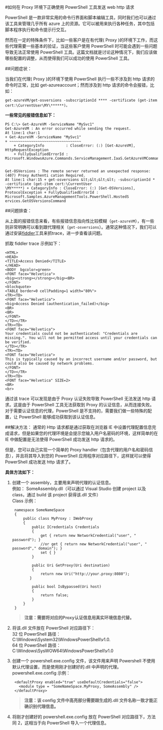 #如何在 Proxy 环境下正确使用 PowerShell 工具发送 web http 请求



PowerShell 是一款非常实用的命令行界面和脚本编辑工具，同时我们也可以通过该工具来管理几乎所有 azure 上的资源。它可以被用来执行各种任务，其中包括脚本程序执行和命令提示行交互。


然而在一定的特殊条件下，比如一些客户是在有代理( Proxy )的环境下工作，而这些代理需要一些基本的验证，当这些客户使用 PowerShell 时可能会遇到一些问题导致无法正常使用 PowerShell 工具。这篇文档就是讨论这种情况下，我们应该做哪些配置的调整，从而使得我们可以成功的使用 PowerShell 工具。

##问题症状：


当我们在代理( Proxy )的环境下使用 PowerShell 执行一些不涉及到 http 请求的命令时正常，比如 get-azureaccount；然而涉及到 http 请求的命令会报错，比如：


	get-azureVM/get-osversions -subscriptionId **** -certificate (get-item cert:\CurrentUser\MY\******)。

**一些常见的报错信息如下：**

	PS C:\> Get-AzureVM -ServiceName "MySvc1"  
	Get-AzureVM : An error occurred while sending the request.  
	At line:1 char:1  
	+ Get-AzureVM -ServiceName "MySvc1"  
	+ ~~~~~~~~~~~~~~~~~~~~~~~~~~~~~~~~~  
	    + CategoryInfo          : CloseError: (:) [Get-AzureVM], HttpRequestException  
	    + FullyQualifiedErrorId : Microsoft.WindowsAzure.Commands.ServiceManagement.IaaS.GetAzureVMCommand
	
	
	Get-OSVersions : The remote server returned an unexpected response: (407) Proxy Authenti cation Required. 
	At line:1 char:15 + get-osversions &lt;&lt;&lt;&lt; -subscriptionId * -certificate (get-item cert:\CurrentUser
	\MY*****) + CategoryInfo : CloseError: (:) [Get-OSVersions], ProtocolException + FullyQualifiedErrorId :
	Microsoft.Samples.AzureManagementTools.PowerShell.HostedS ervices.GetOSVersionsCommand

##问题排查：


从上面的报错信息来看，有些报错信息指向性比较模糊（`get-azureVM`），有一些则非常明确可以看到跟代理相关（`get-osversions`）。通常这种情况下，我们可以通过安装[fiddler](http://www.telerik.com/fiddler)工具来抓trace，进一步查看该问题。


抓取 fiddler trace 示例如下：

	<HTML>
	<HEAD>
	<TITLE>Access Denied</TITLE>
	</HEAD>
	<BODY  bgcolor=green>
	<FONT face="Helvetica">
	<big><strong></strong></big><BR>
	</FONT>
	<blockquote>
	<TABLE border=0 cellPadding=1 width="80%">
	<TR><TD>
	<FONT face="Helvetica">
	<big>Access Denied (authentication_failed)</big>
	<BR>
	<BR>
	</FONT>
	</TD></TR>
	<TR><TD>
	<FONT face="Helvetica">
	Your credentials could not be authenticated: "Credentials are missing.". You will not be permitted access until your credentials can be verified.
	</TD></TR>
	<TR><TD>
	<FONT face="Helvetica">
	This is typically caused by an incorrect username and/or password, but could also be caused by network problems.
	</FONT>
	</TD></TR>
	<TR><TD>
	<FONT face="Helvetica" SIZE=2>
	<BR>
	<br>

 通过该 trace 可以发现是由于 Proxy 认证失败导致 PowerShell 无法发送 http 请求。这是由于 PowerShell 工具无法获取到 Proxy 的认证信息，从而连接失败。对于需要认证信息的代理，PowerShell 是不支持的，需要我们做一些特殊的配置，让 PowerShell 能够成功获取到该认证信息。
 
##解决方法：
通常的 Http 请求都是通过获取在浏览器 IE 中设置代理配置信息完成请求，但是如果您的代理环境是会提示您输入用户名密码的环境，这样简单的在 IE 中做配置是无法使得 PowerShell 成功发送 http 请求的。

但是，您可以自己实现一个简单的 Proxy handler（包含代理的用户名和密码信息），并且将其导入到您的 PowerShell 应用程序对应路径下，这样就可以使得 PowerShell 成功发送 http 请求了。

**具体方法如下：**

1. 创建一个 assembly，主要用来声明代理的认证信息。  
例如： SomeAssembly.dll（可以通过 Visual Studio 创建 project 以及 class，通过 build 该 project 获得该.dll 文件）  
Class 示例：
  
		namespace SomeNameSpace
		{
		    public class MyProxy : IWebProxy
		    {
		        public ICredentials Credentials
		        {
		            get { return new NetworkCredential("user", " password"); }
		            //or get { return new NetworkCredential("user", " password"," domain"); }
		            set { }
		        }
		
		        public Uri GetProxy(Uri destination)
		        {
		            return new Uri("http://your.proxy:8080");
		       }
		
		        public bool IsBypassed(Uri host)
		        {
		            return false;
		        }
		    }
		}   

	>**注意：需要将对应的Proxy认证信息用真实环境信息代替。**


2. 将该.dll 文件放在 PowerShell 对应路径下：  
32 位 PowerShell 路径：C:\Windows\System32\WindowsPowerShell\v1.0.  
64 位 PowerShell 路径：C:\Windows\SysWOW64\WindowsPowerShell\v1.0   
3. 创建一个 powershell.exe.config 文件，该文件用来声明 Powershell 不使用默认代理设置，而是使用刚才创建好的.dll 中声明的代理。  
powershell.exe.config 示例：  


		<defaultProxy enabled="true" useDefaultCredentials="false">
		  <module type = "SomeNameSpace.MyProxy, SomeAssembly" />
		</defaultProxy>

	>**注意：该 config 文件中高亮部分需要跟生成的.dll 文件名称一致才能正确识别代理信息。**
4. 将刚才创建好的 powershell.exe.config 放在 PowerShell 对应路径下，方法同 2，这相当于向 PowerShell 导入一个代理信息。



